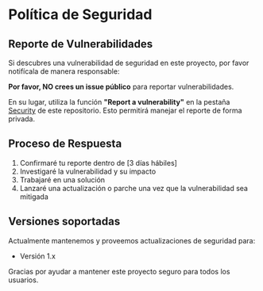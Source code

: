 # Política de Seguridad

## Reporte de Vulnerabilidades

Si descubres una vulnerabilidad de seguridad en este proyecto, por favor notifícala de manera responsable:

**Por favor, NO crees un issue público** para reportar vulnerabilidades.

En su lugar, utiliza la función **"Report a vulnerability"** en la pestaña [Security](https://github.com/SircRehnas/Planificacion_Web/security) de este repositorio. Esto permitirá manejar el reporte de forma privada.

## Proceso de Respuesta

1. Confirmaré tu reporte dentro de [3 días hábiles]
2. Investigaré la vulnerabilidad y su impacto
3. Trabajaré en una solución
4. Lanzaré una actualización o parche una vez que la vulnerabilidad sea mitigada

## Versiones soportadas

Actualmente mantenemos y proveemos actualizaciones de seguridad para:
- Versión 1.x

Gracias por ayudar a mantener este proyecto seguro para todos los usuarios.
